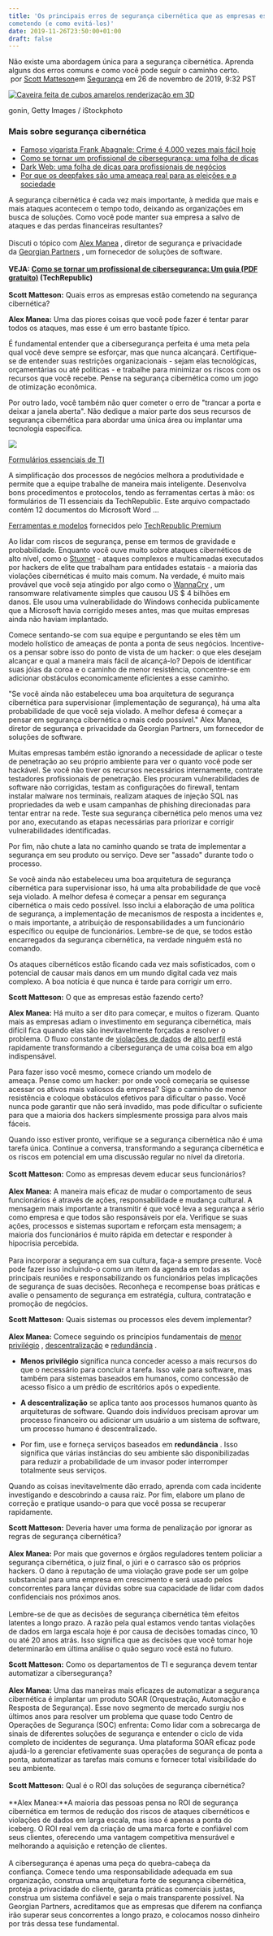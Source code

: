 ```yaml
---
title: 'Os principais erros de segurança cibernética que as empresas estão
cometendo (e como evitá-los)'
date: 2019-11-26T23:50:00+01:00
draft: false
---
```


Não existe uma abordagem única para a segurança cibernética. Aprenda alguns dos erros comuns e como você pode seguir o caminho certo.   por [Scott Matteson](https://www.techrepublic.com/meet-the-team/us/scott-matteson/)em [Segurança](https://www.techrepublic.com/topic/security/) [](https://www.techrepublic.com/rssfeeds/topic/security/)em 26 de novembro de 2019, 9:32 PST

[![Caveira feita de cubos amarelos renderização em 3D](https://tr2.cbsistatic.com/hub/i/r/2019/11/26/9f00d4f8-6660-4091-b57f-a423c2792d65/resize/770x/f6d30df844c991986a45325c5970cd64/istock-1159346361.jpg)](https://tr2.cbsistatic.com/hub/i/r/2019/11/26/9f00d4f8-6660-4091-b57f-a423c2792d65/resize/770x/f6d30df844c991986a45325c5970cd64/istock-1159346361.jpg)

gonin, Getty Images / iStockphoto

### Mais sobre segurança cibernética

*   [Famoso vigarista Frank Abagnale: Crime é 4.000 vezes mais fácil hoje](https://www.techrepublic.com/article/famous-con-man-frank-abagnale-crime-is-4000-times-easier-today/)
*   [Como se tornar um profissional de cibersegurança: uma folha de dicas](https://www.techrepublic.com/article/cheat-sheet-how-to-become-a-cybersecurity-pro/)
*   [Dark Web: uma folha de dicas para profissionais de negócios](https://www.techrepublic.com/article/dark-web-the-smart-persons-guide/)
*   [Por que os deepfakes são uma ameaça real para as eleições e a sociedade](https://www.techrepublic.com/article/why-deepfakes-are-a-real-threat-to-elections-and-society/)

A segurança cibernética é cada vez mais importante, à medida que mais e mais ataques acontecem o tempo todo, deixando as organizações em busca de soluções. Como você pode manter sua empresa a salvo de ataques e das perdas financeiras resultantes?  
   
Discuti o tópico com [Alex Manea](https://twitter.com/alexrmanea) , diretor de segurança e privacidade da [Georgian Partners](https://georgianpartners.com/) , um fornecedor de soluções de software.  
   
**VEJA: **[**Como se tornar um profissional de cibersegurança: Um guia (PDF gratuito)**](https://www.techrepublic.com/resource-library/downloads/how-to-become-a-cybersecurity-pro-a-cheat-sheet-free-pdf/)** (TechRepublic)**  
   
**Scott Matteson:** Quais erros as empresas estão cometendo na segurança cibernética?

**Alex Manea:** Uma das piores coisas que você pode fazer é tentar parar todos os ataques, mas esse é um erro bastante típico. 

É fundamental entender que a cibersegurança perfeita é uma meta pela qual você deve sempre se esforçar, mas que nunca alcançará. Certifique-se de entender suas restrições organizacionais - sejam elas tecnológicas, orçamentárias ou até políticas - e trabalhe para minimizar os riscos com os recursos que você recebe. Pense na segurança cibernética como um jogo de otimização econômica.

Por outro lado, você também não quer cometer o erro de "trancar a porta e deixar a janela aberta". Não dedique a maior parte dos seus recursos de segurança cibernética para abordar uma única área ou implantar uma tecnologia específica. 

[![](https://creatives.cbsileads.com/images/doctype/whitePapers_125x100.jpg)](https://adclick.g.doubleclick.net/pcs/click%253Fxai%253DAKAOjssdtL00N2YhR1QeMRXE-B58LVCj7KpVXEKKWyUO5nvWU6TklBu-YaPdzt48bVkOJipOUNXXRYgFArSp_ScRqN64pERi5ng-QiFAyFs-KTFoKWFAWQW3_LmVwfPsURd6xG4xRGTTTZU4ETyXMj4RKgnQNX77wNkLp7gE4fFEW16WEqg4kfVNSzsW0iVjd9b-048MK3o8Pctt35R4wD6GxdmwX0TknQLm3vo6RVPviUIWstBVZp8LsVH6TWdYOsJhFUFejlRBsn30pV-x8Yeo1Atb%2526sig%253DCg0ArKJSzMGgZyH14Xq2EAE%2526urlfix%253D1%2526adurl%253Dhttps://cbslnk.cbsileads.com/redir?edition=en&ursuid=&devicetype=desktop&pagetype=&assettitle=&assettype=&topicguid=&viewguid=79bb5461-a04d-4507-a774-8aa8afa48425&docid=177553&promo=1064&ftag_cd=TRE-00-10aaa4e&spotname=dfp-in-article&destUrl=https%253A%252F%252Fwww.techrepublic.com%252Fresource-library%252Fwhitepapers%252Fessential-it-forms%252F%253Fpromo%253D1064%2526ftag%253DTRE-00-10aaa4e%2526cval%253Ddfp-in-article&ctag=medc-dfp-in-article&siteId=&rsid=cbsitechrepublicsite&sl=&sc=us&assetguid=&q=&cval=177553;1064&ttag=&bhid=)

[Formulários essenciais de TI](https://adclick.g.doubleclick.net/pcs/click%253Fxai%253DAKAOjssdtL00N2YhR1QeMRXE-B58LVCj7KpVXEKKWyUO5nvWU6TklBu-YaPdzt48bVkOJipOUNXXRYgFArSp_ScRqN64pERi5ng-QiFAyFs-KTFoKWFAWQW3_LmVwfPsURd6xG4xRGTTTZU4ETyXMj4RKgnQNX77wNkLp7gE4fFEW16WEqg4kfVNSzsW0iVjd9b-048MK3o8Pctt35R4wD6GxdmwX0TknQLm3vo6RVPviUIWstBVZp8LsVH6TWdYOsJhFUFejlRBsn30pV-x8Yeo1Atb%2526sig%253DCg0ArKJSzMGgZyH14Xq2EAE%2526urlfix%253D1%2526adurl%253Dhttps://cbslnk.cbsileads.com/redir?edition=en&ursuid=&devicetype=desktop&pagetype=&assettitle=&assettype=&topicguid=&viewguid=79bb5461-a04d-4507-a774-8aa8afa48425&docid=177553&promo=1064&ftag_cd=TRE-00-10aaa4e&spotname=dfp-in-article&destUrl=https%253A%252F%252Fwww.techrepublic.com%252Fresource-library%252Fwhitepapers%252Fessential-it-forms%252F%253Fpromo%253D1064%2526ftag%253DTRE-00-10aaa4e%2526cval%253Ddfp-in-article&ctag=medc-dfp-in-article&siteId=&rsid=cbsitechrepublicsite&sl=&sc=us&assetguid=&q=&cval=177553;1064&ttag=&bhid=)

A simplificação dos processos de negócios melhora a produtividade e permite que a equipe trabalhe de maneira mais inteligente. Desenvolva bons procedimentos e protocolos, tendo as ferramentas certas à mão: os formulários de TI essenciais da TechRepublic. Este arquivo compactado contém 12 documentos do Microsoft Word ...

[Ferramentas e modelos](https://www.techrepublic.com/resource-library/content-type/tools&templates/) fornecidos pelo [TechRepublic Premium](https://www.techrepublic.com/resource-library/company/techrepublic-premium/)

Ao lidar com riscos de segurança, pense em termos de gravidade e probabilidade. Enquanto você ouve muito sobre ataques cibernéticos de alto nível, como o [Stuxnet](https://en.wikipedia.org/wiki/Stuxnet) - ataques complexos e multicamadas executados por hackers de elite que trabalham para entidades estatais - a maioria das violações cibernéticas é muito mais comum. Na verdade, é muito mais provável que você seja atingido por algo como o [WannaCry](https://www.techrepublic.com/article/wannacry-the-smart-persons-guide/) , um ransomware relativamente simples que causou US $ 4 bilhões em danos. Ele usou uma vulnerabilidade do Windows conhecida publicamente que a Microsoft havia corrigido meses antes, mas que muitas empresas ainda não haviam implantado.

Comece sentando-se com sua equipe e perguntando se eles têm um modelo holístico de ameaças de ponta a ponta de seus negócios. Incentive-os a pensar sobre isso do ponto de vista de um hacker: o que eles desejam alcançar e qual a maneira mais fácil de alcançá-lo? Depois de identificar suas jóias da coroa e o caminho de menor resistência, concentre-se em adicionar obstáculos economicamente eficientes a esse caminho.

"Se você ainda não estabeleceu uma boa arquitetura de segurança cibernética para supervisionar (implementação de segurança), há uma alta probabilidade de que você seja violado. A melhor defesa é começar a pensar em segurança cibernética o mais cedo possível." Alex Manea, diretor de segurança e privacidade da Georgian Partners, um fornecedor de soluções de software.

Muitas empresas também estão ignorando a necessidade de aplicar o teste de penetração ao seu próprio ambiente para ver o quanto você pode ser hackável. Se você não tiver os recursos necessários internamente, contrate testadores profissionais de penetração. Eles procuram vulnerabilidades de software não corrigidas, testam as configurações do firewall, tentam instalar malware nos terminais, realizam ataques de injeção SQL nas propriedades da web e usam campanhas de phishing direcionadas para tentar entrar na rede. Teste sua segurança cibernética pelo menos uma vez por ano, executando as etapas necessárias para priorizar e corrigir vulnerabilidades identificadas.

Por fim, não chute a lata no caminho quando se trata de implementar a segurança em seu produto ou serviço. Deve ser "assado" durante todo o processo. 

Se você ainda não estabeleceu uma boa arquitetura de segurança cibernética para supervisionar isso, há uma alta probabilidade de que você seja violado. A melhor defesa é começar a pensar em segurança cibernética o mais cedo possível. Isso inclui a elaboração de uma política de segurança, a implementação de mecanismos de resposta a incidentes e, o mais importante, a atribuição de responsabilidades a um funcionário específico ou equipe de funcionários. Lembre-se de que, se todos estão encarregados da segurança cibernética, na verdade ninguém está no comando.

Os ataques cibernéticos estão ficando cada vez mais sofisticados, com o potencial de causar mais danos em um mundo digital cada vez mais complexo. A boa notícia é que nunca é tarde para corrigir um erro.

**Scott Matteson:** O que as empresas estão fazendo certo?

**Alex Manea:** Há muito a ser dito para começar, e muitos o fizeram. Quanto mais as empresas adiam o investimento em segurança cibernética, mais difícil fica quando elas são inevitavelmente forçadas a resolver o problema. O fluxo constante de [violações de dados](https://www.informationisbeautiful.net/visualizations/worlds-biggest-data-breaches-hacks/) de [alto perfil](https://www.informationisbeautiful.net/visualizations/worlds-biggest-data-breaches-hacks/) está rapidamente transformando a cibersegurança de uma coisa boa em algo indispensável.

Para fazer isso você mesmo, comece criando um modelo de ameaça. Pense como um hacker: por onde você começaria se quisesse acessar os ativos mais valiosos da empresa? Siga o caminho de menor resistência e coloque obstáculos efetivos para dificultar o passo. Você nunca pode garantir que não será invadido, mas pode dificultar o suficiente para que a maioria dos hackers simplesmente prossiga para alvos mais fáceis.

Quando isso estiver pronto, verifique se a segurança cibernética não é uma tarefa única. Continue a conversa, transformando a segurança cibernética e os riscos em potencial em uma discussão regular no nível da diretoria.  
   
**Scott Matteson:** Como as empresas devem educar seus funcionários?  
   
**Alex Manea:** A maneira mais eficaz de mudar o comportamento de seus funcionários é através de ações, responsabilidade e mudança cultural. A mensagem mais importante a transmitir é que você leva a segurança a sério como empresa e que todos são responsáveis ​​por ela. Verifique se suas ações, processos e sistemas suportam e reforçam esta mensagem; a maioria dos funcionários é muito rápida em detectar e responder à hipocrisia percebida.  
   
Para incorporar a segurança em sua cultura, faça-a sempre presente. Você pode fazer isso incluindo-o como um item da agenda em todas as principais reuniões e responsabilizando os funcionários pelas implicações de segurança de suas decisões. Reconheça e recompense boas práticas e avalie o pensamento de segurança em estratégia, cultura, contratação e promoção de negócios.

**Scott Matteson:** Quais sistemas ou processos eles devem implementar?  
   
**Alex Manea:** Comece seguindo os princípios fundamentais de [menor privilégio](https://en.wikipedia.org/wiki/Principle_of_least_privilege) , [descentralização](https://hyker.io/technology/decentralized-security-model/) e [redundância](https://en.wikipedia.org/wiki/Redundancy_(engineering)) .

*   **Menos privilégio** significa nunca conceder acesso a mais recursos do que o necessário para concluir a tarefa. Isso vale para software, mas também para sistemas baseados em humanos, como concessão de acesso físico a um prédio de escritórios após o expediente. 

*   **A descentralização** se aplica tanto aos processos humanos quanto às arquiteturas de software. Quando dois indivíduos precisam aprovar um processo financeiro ou adicionar um usuário a um sistema de software, um processo humano é descentralizado. 

*   Por fim, use e forneça serviços baseados em **redundância** . Isso significa que várias instâncias do seu ambiente são disponibilizadas para reduzir a probabilidade de um invasor poder interromper totalmente seus serviços.

Quando as coisas inevitavelmente dão errado, aprenda com cada incidente investigando e descobrindo a causa raiz. Por fim, elabore um plano de correção e pratique usando-o para que você possa se recuperar rapidamente.

**Scott Matteson:** Deveria haver uma forma de penalização por ignorar as regras de segurança cibernética?  
   
**Alex Manea:** Por mais que governos e órgãos reguladores tentem policiar a segurança cibernética, o juiz final, o júri e o carrasco são os próprios hackers. O dano à reputação de uma violação grave pode ser um golpe substancial para uma empresa em crescimento e será usado pelos concorrentes para lançar dúvidas sobre sua capacidade de lidar com dados confidenciais nos próximos anos.  
   
Lembre-se de que as decisões de segurança cibernética têm efeitos latentes a longo prazo. A razão pela qual estamos vendo tantas violações de dados em larga escala hoje é por causa de decisões tomadas cinco, 10 ou até 20 anos atrás. Isso significa que as decisões que você tomar hoje determinarão em última análise o quão seguro você está no futuro.

**Scott Matteson:** Como os departamentos de TI e segurança devem tentar automatizar a cibersegurança?  
   
**Alex Manea:** Uma das maneiras mais eficazes de automatizar a segurança cibernética é implantar um produto SOAR (Orquestração, Automação e Resposta de Segurança). Esse novo segmento de mercado surgiu nos últimos anos para resolver um problema que quase todo Centro de Operações de Segurança (SOC) enfrenta: Como lidar com a sobrecarga de sinais de diferentes soluções de segurança e entender o ciclo de vida completo de incidentes de segurança. Uma plataforma SOAR eficaz pode ajudá-lo a gerenciar efetivamente suas operações de segurança de ponta a ponta, automatizar as tarefas mais comuns e fornecer total visibilidade do seu ambiente.  
   
**Scott Matteson:** Qual é o ROI das soluções de segurança cibernética?  
   
**Alex Manea:**A maioria das pessoas pensa no ROI de segurança cibernética em termos de redução dos riscos de ataques cibernéticos e violações de dados em larga escala, mas isso é apenas a ponta do iceberg. O ROI real vem da criação de uma marca forte e confiável com seus clientes, oferecendo uma vantagem competitiva mensurável e melhorando a aquisição e retenção de clientes.  
   
A cibersegurança é apenas uma peça do quebra-cabeça da confiança. Comece tendo uma responsabilidade adequada em sua organização, construa uma arquitetura forte de segurança cibernética, proteja a privacidade do cliente, garanta práticas comerciais justas, construa um sistema confiável e seja o mais transparente possível. Na Georgian Partners, acreditamos que as empresas que diferem na confiança irão superar seus concorrentes a longo prazo, e colocamos nosso dinheiro por trás dessa tese fundamental.
